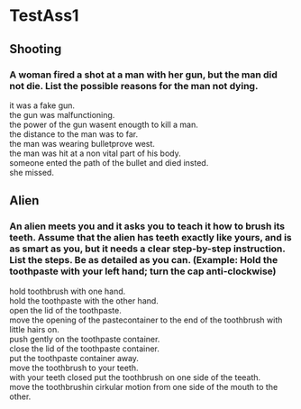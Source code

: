 # TestAss1


## Shooting
### A woman fired a shot at a man with her gun, but the man did not die. List the possible reasons for the man not dying.

it was a fake gun.  
the gun was malfunctioning.  
the power of the gun wasent enougth to kill a man.  
the distance to the man was to far.  
the man was wearing bulletprove west.  
the man was hit at a non vital part of his body.  
someone ented the path of the bullet and died insted.  
she missed.  



## Alien
### An alien meets you and it asks you to teach it how to brush its teeth. Assume that the alien has teeth exactly like yours, and is as smart as you, but it needs a clear step-by-step instruction. List the steps. Be as detailed as you can. (Example: Hold the toothpaste with your left hand; turn the cap anti-clockwise)

hold toothbrush with one hand.  
hold the toothpaste with the other hand.  
open the lid of the toothpaste.  
move the opening of the pastecontainer to the end of the toothbrush with little hairs on.  
push gently on the toothpaste container.  
close the lid of the toothpaste container.  
put the toothpaste container away.  
move the toothbrush to your teeth.  
with your teeth closed put the toothbrush on one side of the teeath.  
move the toothbrushin cirkular motion from one side of the mouth to the other.  

